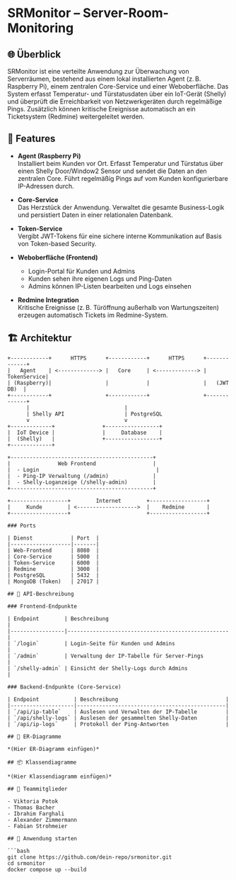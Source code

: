 # SRMonitor – Server-Room-Monitoring

## 🌐 Überblick

SRMonitor ist eine verteilte Anwendung zur Überwachung von Serverräumen, bestehend aus einem lokal installierten Agent (z. B. Raspberry Pi), einem zentralen Core-Service und einer Weboberfläche. Das System erfasst Temperatur- und Türstatusdaten über ein IoT-Gerät (Shelly) und überprüft die Erreichbarkeit von Netzwerkgeräten durch regelmäßige Pings. Zusätzlich können kritische Ereignisse automatisch an ein Ticketsystem (Redmine) weitergeleitet werden.

## 🔧 Features

- **Agent (Raspberry Pi)**  
  Installiert beim Kunden vor Ort. Erfasst Temperatur und Türstatus über einen Shelly Door/Window2 Sensor und sendet die Daten an den zentralen Core. Führt regelmäßig Pings auf vom Kunden konfigurierbare IP-Adressen durch.

- **Core-Service**  
  Das Herzstück der Anwendung. Verwaltet die gesamte Business-Logik und persistiert Daten in einer relationalen Datenbank.

- **Token-Service**  
  Vergibt JWT-Tokens für eine sichere interne Kommunikation auf Basis von Token-based Security.

- **Weboberfläche (Frontend)**  
  - Login-Portal für Kunden und Admins  
  - Kunden sehen ihre eigenen Logs und Ping-Daten  
  - Admins können IP-Listen bearbeiten und Logs einsehen

- **Redmine Integration**  
  Kritische Ereignisse (z. B. Türöffnung außerhalb von Wartungszeiten) erzeugen automatisch Tickets im Redmine-System.

## 🏗️ Architektur
```text
+------------+      HTTPS      +------------+      HTTPS      +-------------+
|   Agent    | <-------------> |   Core     | <-------------> | TokenService|
| (Raspberry)|                 |            |                 |   (JWT DB)  |
+------------+                 +------------+                 +-------------+
      |                              |
      | Shelly API                   | PostgreSQL
      v                              v
+-------------+               +-----------------+
|  IoT Device |               |     Database    |
|  (Shelly)   |               +-----------------+
+-------------+

+---------------------------------------------+
|               Web Frontend                  |
|  - Login                                     |
|  - Ping-IP Verwaltung (/admin)              |
|  - Shelly-Loganzeige (/shelly-admin)        |
+---------------------------------------------+

+------------------+        Internet        +------------------+
|     Kunde        | <------------------->  |    Redmine       |
+------------------+                        +------------------+

### Ports

| Dienst            | Port  |
|-------------------|-------|
| Web-Frontend      | 8080  |
| Core-Service      | 5000  |
| Token-Service     | 6000  |
| Redmine           | 3000  |
| PostgreSQL        | 5432  |
| MongoDB (Token)   | 27017 |

## 📡 API-Beschreibung

### Frontend-Endpunkte

| Endpoint        | Beschreibung                                      |
|-----------------|---------------------------------------------------|
| `/login`        | Login-Seite für Kunden und Admins                 |
| `/admin`        | Verwaltung der IP-Tabelle für Server-Pings        |
| `/shelly-admin` | Einsicht der Shelly-Logs durch Admins             |

### Backend-Endpunkte (Core-Service)

| Endpoint           | Beschreibung                                  |
|--------------------|-----------------------------------------------|
| `/api/ip-table`    | Auslesen und Verwalten der IP-Tabelle         |
| `/api/shelly-logs` | Auslesen der gesammelten Shelly-Daten         |
| `/api/ip-logs`     | Protokoll der Ping-Antworten                  |

## 🧩 ER-Diagramme

*(Hier ER-Diagramm einfügen)*

## 📦 Klassendiagramme

*(Hier Klassendiagramm einfügen)*

## 👥 Teammitglieder

- Viktoria Potok  
- Thomas Bacher  
- Ibrahim Farghali  
- Alexander Zimmermann  
- Fabian Strohmeier  

## 🚀 Anwendung starten

```bash
git clone https://github.com/dein-repo/srmonitor.git
cd srmonitor
docker compose up --build
